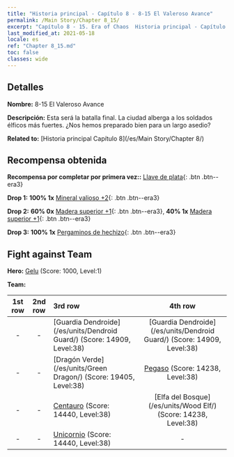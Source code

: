 ```yaml
---
title: "Historia principal - Capítulo 8 - 8-15 El Valeroso Avance"
permalink: /Main Story/Chapter 8_15/
excerpt: "Capítulo 8 - 15. Era of Chaos  Historia principal - Capítulo 8_15. 8-15 El Valeroso Avance"
last_modified_at: 2021-05-18
locale: es
ref: "Chapter 8_15.md"
toc: false
classes: wide
---
```


## Detalles

 **Nombre:** 8-15 El Valeroso Avance

 **Descripción:** Esta será la batalla final. La ciudad alberga a los soldados élficos más fuertes. ¿Nos hemos preparado bien para un largo asedio?

 **Related to:** [Historia principal Capítulo 8](/es/Main Story/Chapter 8/)

## Recompensa obtenida

 **Recompensa por completar por primera vez::** [Llave de plata](/ItemsES/con_693/){: .btn .btn--era3}

 **Drop 1:** **100% 1x** [Mineral valioso +2](/ItemsES/mat_26/){: .btn .btn--era3}

 **Drop 2:** **60% 0x** [Madera superior +1](/ItemsES/mat_20/){: .btn .btn--era3}, **40% 1x** [Madera superior +1](/ItemsES/mat_20/){: .btn .btn--era3}

 **Drop 3:** **100% 1x** [Pergaminos de hechizo](/ItemsES/con_694/){: .btn .btn--era3}


## Fight against Team
 **Hero:** [Gelu](/es/heroes/Gelu/) (Score: 1000, Level:1)

 **Team:**


  | 1st row | 2nd row | 3rd row | 4th row |
  |:----:|:----:|:----|:----:|
  | - | - | [Guardia Dendroide](/es/units/Dendroid Guard/) (Score: 14909, Level:38)  | [Guardia Dendroide](/es/units/Dendroid Guard/) (Score: 14909, Level:38)  |
  | - | - | [Dragón Verde](/es/units/Green Dragon/) (Score: 19405, Level:38)  | [Pegaso](/es/units/Pegasus/) (Score: 14238, Level:38)  |
  | - | - | [Centauro](/es/units/Centaur/) (Score: 14440, Level:38)  | [Elfa del Bosque](/es/units/Wood Elf/) (Score: 14238, Level:38)  |
  | - | - | [Unicornio](/es/units/Unicorn/) (Score: 14440, Level:38)  | - |


